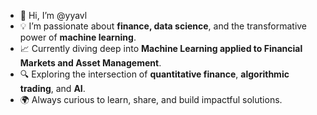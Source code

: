 - 👋 Hi, I’m @yyavl
- 💡 I’m passionate about **finance, data science**, and the transformative power of **machine learning**.  
- 📈 Currently diving deep into **Machine Learning applied to Financial Markets and Asset Management**.  
- 🔍 Exploring the intersection of **quantitative finance**, **algorithmic trading**, and **AI**.  
- 🌍 Always curious to learn, share, and build impactful solutions.
<!---
yyavl/yyavl is a ✨ special ✨ repository because its `README.md` (this file) appears on your GitHub profile.
You can click the Preview link to take a look at your changes.
--->
